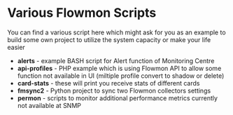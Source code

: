 # Various Flowmon Scripts
You can find a various script here which might ask for you as an example to build some own project to utilize the system capacity or make your life easier

- **alerts** - example BASH script for Alert function of Monitoring Centre
- **api-profiles** - PHP example which is using Flowmon API to allow some function not available in UI (miltiple profile convert to shadow or delete)
- **card-stats** - these will print you receive stats of different cards
- **fmsync2** - Python project to sync two Flowmon collectors settings
- **permon** - scripts to monitor additional performance metrics currently not available at SNMP
